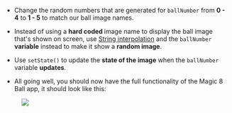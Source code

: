 <ul><li><p>Change the random numbers that are generated for <code>ballNumber</code> from <strong>0 - 4</strong> to <strong>1 - 5</strong> to match our ball image names.  </p></li><li><p>Instead of using a <strong>hard coded </strong>image name to display the ball image that's shown on screen, use <a href="https://www.dartlang.org/guides/language/language-tour#strings" rel="noopener noreferrer" target="_blank">String interpolation</a> and the <code>ballNumber</code> <strong>variable</strong> instead to make it show a <strong>random image</strong>. </p></li><li><p>Use <code>setState()</code> to update the <strong>state of the image</strong> when the <code>ballNumber</code> variable <strong>updates</strong>. </p></li><li><p>All going well, you should now have the full functionality of the Magic 8 Ball app, it should look like this:</p></li></ul><figure><img src="https://udemy-images.s3.amazonaws.com:443/redactor/raw/2019-03-07_12-47-27-de93112d04bb3d33908854e452bdb992.gif"></figure>